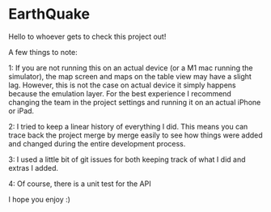 # EarthQuake

Hello to whoever gets to check this project out! 

A few things to note: 

1: If you are not running this on an actual device (or a M1 mac running the simulator), the map screen and maps on the table view may have a slight lag. However, this is not the case on actual device it simply happens because the emulation layer. For the best experience I recommend changing the team in the project settings and running it on an actual iPhone or iPad. 

2: I tried to keep a linear history of everything I did. This means you can trace back the project merge by merge easily to see how things were added and changed during the entire development process.

3: I used a little bit of git issues for both keeping track of what I did and extras I added.

4: Of course, there is a unit test for the API

I hope you enjoy :) 

